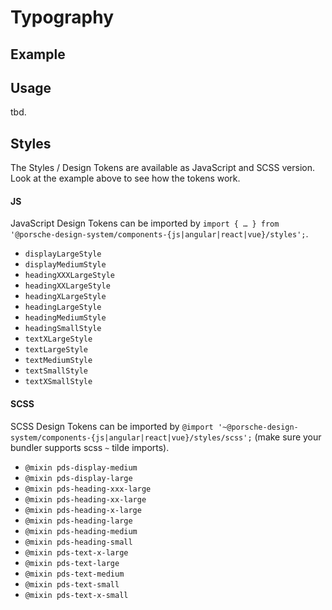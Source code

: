 # Typography

<TableOfContents></TableOfContents>

## Example

<Playground :frameworkMarkup="codeExample">
  <ExampleDesignTokensTypography />
</Playground>

## Usage

tbd.

## Styles

The Styles / Design Tokens are available as JavaScript and SCSS version. Look at the example above to see how the tokens
work.

#### JS

JavaScript Design Tokens can be imported by
`import { … } from '@porsche-design-system/components-{js|angular|react|vue}/styles';`.

- `displayLargeStyle`
- `displayMediumStyle`
- `headingXXXLargeStyle`
- `headingXXLargeStyle`
- `headingXLargeStyle`
- `headingLargeStyle`
- `headingMediumStyle`
- `headingSmallStyle`
- `textXLargeStyle`
- `textLargeStyle`
- `textMediumStyle`
- `textSmallStyle`
- `textXSmallStyle`

#### SCSS

SCSS Design Tokens can be imported by `@import '~@porsche-design-system/components-{js|angular|react|vue}/styles/scss';`
(make sure your bundler supports scss `~` tilde imports).

- `@mixin pds-display-medium`
- `@mixin pds-display-large`
- `@mixin pds-heading-xxx-large`
- `@mixin pds-heading-xx-large`
- `@mixin pds-heading-x-large`
- `@mixin pds-heading-large`
- `@mixin pds-heading-medium`
- `@mixin pds-heading-small`
- `@mixin pds-text-x-large`
- `@mixin pds-text-large`
- `@mixin pds-text-medium`
- `@mixin pds-text-small`
- `@mixin pds-text-x-small`

<script lang="ts">
import Vue from 'vue';
import Component from 'vue-class-component';
import { getDesignTokensTypographyCodeSamples } from '@porsche-design-system/shared';
import ExampleDesignTokensTypography from '@/pages/patterns/design-tokens/example-typography.vue';

@Component({
  components: {
    ExampleDesignTokensTypography
  },
})
export default class Code extends Vue {
  codeExample = getDesignTokensTypographyCodeSamples();
}
</script>
